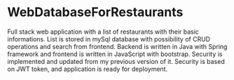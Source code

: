 # WebDatabaseForRestaurants
Full stack web application with a list of restaurants with their basic informations. List is stored in mySql database with possibility of CRUD operations and search from frontend.
Backend is written in Java with Spring framework and frontend is written in JavaScript with bootstrap. Security is implemented and updated from my previous version of it. 
Security is based on JWT token, and application is ready for deployment. 

